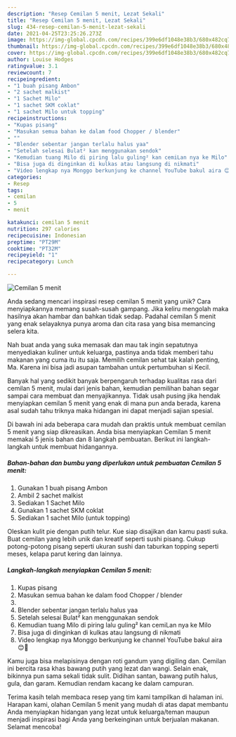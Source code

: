 ```yaml
---
description: "Resep Cemilan 5 menit, Lezat Sekali"
title: "Resep Cemilan 5 menit, Lezat Sekali"
slug: 434-resep-cemilan-5-menit-lezat-sekali
date: 2021-04-25T23:25:26.273Z
image: https://img-global.cpcdn.com/recipes/399e6df1048e38b3/680x482cq70/cemilan-5-menit-foto-resep-utama.jpg
thumbnail: https://img-global.cpcdn.com/recipes/399e6df1048e38b3/680x482cq70/cemilan-5-menit-foto-resep-utama.jpg
cover: https://img-global.cpcdn.com/recipes/399e6df1048e38b3/680x482cq70/cemilan-5-menit-foto-resep-utama.jpg
author: Louise Hodges
ratingvalue: 3.1
reviewcount: 7
recipeingredient:
- "1 buah pisang Ambon"
- "2 sachet malkist"
- "1 Sachet Milo"
- "1 sachet SKM coklat"
- "1 sachet Milo untuk topping"
recipeinstructions:
- "Kupas pisang"
- "Masukan semua bahan ke dalam food Chopper / blender"
- ""
- "Blender sebentar jangan terlalu halus yaa"
- "Setelah selesai Bulat² kan menggunakan sendok"
- "Kemudian tuang Milo di piring lalu guling² kan cemiLan nya ke Milo"
- "Bisa juga di dinginkan di kulkas atau langsung di nikmati"
- "Video lengkap nya Monggo berkunjung ke channel YouTube bakul aira 😊🙏"
categories:
- Resep
tags:
- cemilan
- 5
- menit

katakunci: cemilan 5 menit 
nutrition: 297 calories
recipecuisine: Indonesian
preptime: "PT29M"
cooktime: "PT32M"
recipeyield: "1"
recipecategory: Lunch

---
```



![Cemilan 5 menit](https://img-global.cpcdn.com/recipes/399e6df1048e38b3/680x482cq70/cemilan-5-menit-foto-resep-utama.jpg)

Anda sedang mencari inspirasi resep cemilan 5 menit yang unik? Cara menyiapkannya memang susah-susah gampang. Jika keliru mengolah maka hasilnya akan hambar dan bahkan tidak sedap. Padahal cemilan 5 menit yang enak selayaknya punya aroma dan cita rasa yang bisa memancing selera kita.

Nah buat anda yang suka memasak dan mau tak ingin sepatutnya menyediakan kuliner untuk keluarga, pastinya anda tidak memberi tahu makanan yang cuma itu itu saja. Memilih cemilan sehat tak kalah penting, Ma. Karena ini bisa jadi asupan tambahan untuk pertumbuhan si Kecil.

Banyak hal yang sedikit banyak berpengaruh terhadap kualitas rasa dari cemilan 5 menit, mulai dari jenis bahan, kemudian pemilihan bahan segar sampai cara membuat dan menyajikannya. Tidak usah pusing jika hendak menyiapkan cemilan 5 menit yang enak di mana pun anda berada, karena asal sudah tahu triknya maka hidangan ini dapat menjadi sajian spesial.


Di bawah ini ada beberapa cara mudah dan praktis untuk membuat cemilan 5 menit yang siap dikreasikan. Anda bisa menyiapkan Cemilan 5 menit memakai 5 jenis bahan dan 8 langkah pembuatan. Berikut ini langkah-langkah untuk membuat hidangannya.

<!--inarticleads1-->

##### Bahan-bahan dan bumbu yang diperlukan untuk pembuatan Cemilan 5 menit:

1. Gunakan 1 buah pisang Ambon
1. Ambil 2 sachet malkist
1. Sediakan 1 Sachet Milo
1. Gunakan 1 sachet SKM coklat
1. Sediakan 1 sachet Milo (untuk topping)


Oleskan kulit pie dengan putih telur. Kue siap disajikan dan kamu pasti suka. Buat cemilan yang lebih unik dan kreatif seperti sushi pisang. Cukup potong-potong pisang seperti ukuran sushi dan taburkan topping seperti meses, kelapa parut kering dan lainnya. 

<!--inarticleads2-->

##### Langkah-langkah menyiapkan Cemilan 5 menit:

1. Kupas pisang
1. Masukan semua bahan ke dalam food Chopper / blender
1. 
1. Blender sebentar jangan terlalu halus yaa
1. Setelah selesai Bulat² kan menggunakan sendok
1. Kemudian tuang Milo di piring lalu guling² kan cemiLan nya ke Milo
1. Bisa juga di dinginkan di kulkas atau langsung di nikmati
1. Video lengkap nya Monggo berkunjung ke channel YouTube bakul aira 😊🙏


Kamu juga bisa melapisinya dengan roti gandum yang digiling dan. Cemilan ini bercita rasa khas bawang putih yang lezat dan wangi. Selain enak, bikinnya pun sama sekali tidak sulit. Didihan santan, bawang putih halus, gula, dan garam. Kemudian rendam kacang ke dalam campuran. 

Terima kasih telah membaca resep yang tim kami tampilkan di halaman ini. Harapan kami, olahan Cemilan 5 menit yang mudah di atas dapat membantu Anda menyiapkan hidangan yang lezat untuk keluarga/teman maupun menjadi inspirasi bagi Anda yang berkeinginan untuk berjualan makanan. Selamat mencoba!

